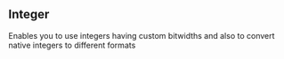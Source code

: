 ## Integer

Enables you to use integers having custom bitwidths and also to convert native integers to different formats
